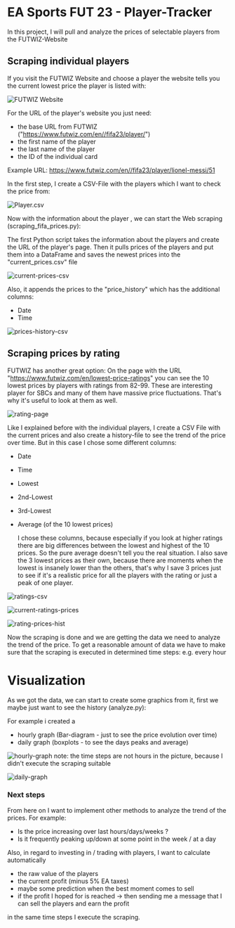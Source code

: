 # EA Sports FUT 23 - Player-Tracker
 In this project, I will pull and analyze the prices of selectable players from the FUTWIZ-Website

## Scraping individual players
If you visit the FUTWIZ Website and choose a player the website tells you the current lowest price the player is listed with:

![FUTWIZ Website](futwiz-messi-page.PNG "FUTWIZ")

For the URL of the player's website you just need:
- the base URL from FUTWIZ ("https://www.futwiz.com/en//fifa23/player/")
- the first name of the player
- the last name of the player
- the ID of the individual card
  
Example URL: https://www.futwiz.com/en//fifa23/player/lionel-messi/51

In the first step, I create a CSV-File with the players which I want to check the price from:

![Player.csv](player-file.PNG "Player file")

Now with the information about the player , we can start the Web scraping (scraping_fifa_prices.py):

The first Python script takes the information about the players and create the URL of the player's page.
Then it pulls prices of the players and put them into a DataFrame and saves the newest prices into the "current_prices.csv" file

![current-prices-csv](current-prices.png "Player price")

Also, it appends the prices to the "price_history" which has the additional columns:
- Date
- Time

![prices-history-csv](prices-history.png "Player history")
  

## Scraping prices by rating

FUTWIZ has another great option:
On the page with the URL "https://www.futwiz.com/en/lowest-price-ratings" you can see the 10 lowest prices by players with ratings from 82-99. These are interesting player for SBCs and many of them have massive price fluctuations. That's why it's useful to look at them as well.

![rating-page](rating-page.png "Rating prices")

Like I explained before with the individual players, I create a CSV File with the current prices and also create a history-file to see the trend of the price over time. But in this case I chose some different columns:
- Date
- Time
- Lowest
- 2nd-Lowest
- 3rd-Lowest
- Average (of the 10 lowest prices)

  I chose these columns, because especially if you look at higher ratings there are big differences between the lowest and highest of the 10 prices. So the pure average doesn't tell you the real situation. 
  I also save the 3 lowest prices as their own, because there are moments when the lowest is insanely lower than the others, that's why I save 3 prices just to see if it's a realistic price for all the players with the rating or just a peak of one player.

![ratings-csv](ratings-csv.png "Ratings")

![current-ratings-prices](current-rating-prices-csv.png "current prices by rating")

![rating-prices-hist](rating-prices-hist-csv.png "Ratings history")

  Now the scraping is done and we are getting the data we need to analyze the trend of the price.
To get a reasonable amount of data we have to make sure that the scraping is executed in determined time steps: e.g. every hour
 
# Visualization 

As we got the data, we can start to create some graphics from it, first we maybe just want to see the history (analyze.py):

For example i created a
- hourly graph (Bar-diagram - just to see the price evolution over time)
- daily graph (boxplots - to see the days peaks and average)

![hourly-graph](hourly-graph.png "Hourly")
note: the time steps are not hours in the picture, because I didn't execute the scraping suitable

![daily-graph](daily-graph.png "Daily")

### Next steps

From here on I want to implement other methods to analyze the trend of the prices.
For example:
- Is the price increasing over last hours/days/weeks ?
- Is it frequently peaking up/down at some point in the week / at a day

Also, in regard to investing in / trading with players, I want to calculate automatically  
- the raw value of the players 
- the current profit (minus 5% EA taxes)
- maybe some prediction when the best moment comes to sell
- if the profit I hoped for is reached -> then sending me a message that I can sell the players and earn the profit
  
in the same time steps I execute the scraping.
